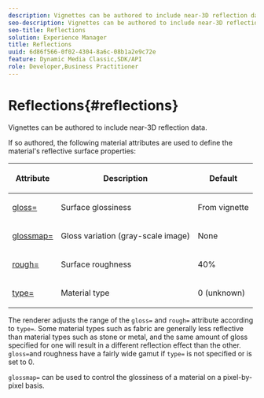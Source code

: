 ```yaml
---
description: Vignettes can be authored to include near-3D reflection data.
seo-description: Vignettes can be authored to include near-3D reflection data.
seo-title: Reflections
solution: Experience Manager
title: Reflections
uuid: 6d86f566-0f02-4304-8a6c-08b1a2e9c72e
feature: Dynamic Media Classic,SDK/API
role: Developer,Business Practitioner
---
```


# Reflections{#reflections}

Vignettes can be authored to include near-3D reflection data.

If so authored, the following material attributes are used to define the material's reflective surface properties: 

<table id="table_8769C726A17E412FB41F7CB87690B1FE"> 
 <thead> 
  <tr> 
   <th class="entry"> <p>Attribute </p> </th> 
   <th class="entry"> <p>Description </p> </th> 
   <th class="entry"> <p>Default </p> </th> 
  </tr> 
 </thead>
 <tbody> 
  <tr> 
   <td> <p><a href="../../../../../../ir-api/http-protocol/image-rendering-api-ref/c-ir-http-protocol-ref/c-ir-http-protocol-command-reference/r-ir-http-gloss.md#reference-325aef2ee51e4e1584a06047427340ca" type="reference" format="dita" scope="local"> <span class="codeph"> gloss=</span> </a> </p> </td> 
   <td> <p>Surface glossiness </p> </td> 
   <td> <p>From vignette </p> </td> 
  </tr> 
  <tr> 
   <td> <p> <a href="../../../../../../ir-api/http-protocol/image-rendering-api-ref/c-ir-http-protocol-ref/c-ir-http-protocol-command-reference/r-ir-glossmap.md#reference-99940148ae6a401482b2d03c68530f3a" type="reference" format="dita" scope="local"> <span class="codeph"> glossmap= </span> </a> </p> </td> 
   <td> <p>Gloss variation (gray-scale image) </p> </td> 
   <td> <p>None </p> </td> 
  </tr> 
  <tr> 
   <td> <p> <a href="../../../../../../ir-api/http-protocol/image-rendering-api-ref/c-ir-http-protocol-ref/c-ir-http-protocol-command-reference/r-ir-rough.md#reference-00add846b09f4dc39420bda1ca414180" type="reference" format="dita" scope="local"> <span class="codeph"> rough= </span> </a> </p> </td> 
   <td> <p>Surface roughness </p> </td> 
   <td> <p>40% </p> </td> 
  </tr> 
  <tr> 
   <td> <p> <a href="../../../../../../ir-api/http-protocol/image-rendering-api-ref/c-ir-http-protocol-ref/c-ir-http-protocol-command-reference/r-ir-http-type.md#reference-128c7de89e2d46838019b560f3f84a35" type="reference" format="dita" scope="local"> <span class="codeph"> type=</span> </a> </p> </td> 
   <td> <p>Material type </p> </td> 
   <td> <p>0 (unknown) </p> </td> 
  </tr> 
 </tbody> 
</table>

The renderer adjusts the range of the `gloss=` and `rough=` attribute according to `type=`. Some material types such as fabric are generally less reflective than material types such as stone or metal, and the same amount of gloss specified for one will result in a different reflection effect than the other. `gloss=`and roughness have a fairly wide gamut if `type=` is not specified or is set to 0.

`glossmap=` can be used to control the glossiness of a material on a pixel-by-pixel basis. 
